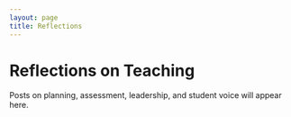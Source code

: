```yaml
---
layout: page
title: Reflections
---
```


# Reflections on Teaching

Posts on planning, assessment, leadership, and student voice will appear here.
